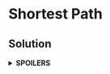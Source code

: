 # Shortest Path
## Solution
<details>
<summary><b>SPOILERS</b></summary>

Use **Dijkstra Algorithm** to find the shortest path. You must use `priority_queue`, not a normal `queue`!! Or you cannot greedily search the shortest path or upgrade some path.

</details>
